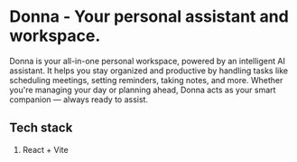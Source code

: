 # Donna - Your personal assistant and workspace.

Donna is your all-in-one personal workspace, powered by an intelligent AI assistant. It helps you stay organized and productive by handling tasks like scheduling meetings, setting reminders, taking notes, and more. Whether you're managing your day or planning ahead, Donna acts as your smart companion — always ready to assist.

## Tech stack
1. React + Vite